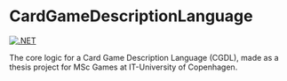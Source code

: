 # CardGameDescriptionLanguage

[![.NET](https://github.com/DealingWithCardGames-ThesisGroup/CardGameDescriptionLanguage/actions/workflows/dotnet.yml/badge.svg)](https://github.com/DealingWithCardGames-ThesisGroup/CardGameDescriptionLanguage/actions/workflows/dotnet.yml)

The core logic for a Card Game Description Language (CGDL), made as a thesis project for MSc Games at IT-University of Copenhagen.
